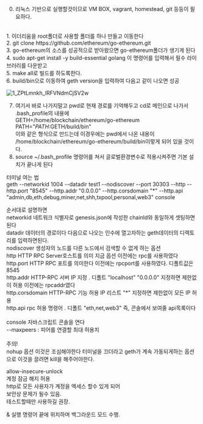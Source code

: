 0. 리눅스 기반으로 실행할것이므로 VM BOX, vagrant, homestead, git 등등이 필요하다. <br>
<br>
1. 이더리움을 root폴더로 사용할 폴더를 하나 만들고 이동한다 <br>
2. git clone https://github.com/ethereum/go-ethereum.git<br>
3. go-ethereum의 소스를 성공적으로 받아왔으면 go-ethereum폴더가 생기게 된다<br>
4. sudo apt-get install -y build-essential golang 이 명령어를 입력해서 필수 라이브러리를 다운받고<br>
5. make all로 빌드를 하도록한다.<br>
6. build/bin으로 이동하여 geth version을 입력하여 다음고 같이 나오면 성공<br>

![1_ZPtLmnkh_lRFVNdmCjSV2w](https://user-images.githubusercontent.com/51111836/153562976-db256734-348b-4a9d-9bfa-b95c0c64e035.png)

7. 여기서 바로 나가지말고 pwd로 현재 경로를 기억해두고 cd로 메인으로 나가서 .bash_profile의 내용에<br>
  GETH=/home/blockchain/ethereum/go-ethereum <br>
  PATH="$PATH:$GETH/build/bin"                <br>
이와 같은 형식으로 만드는데 이경우에는 pwd에서 나온 내용이 /home/blockchain/ethereum/go-ethereum/build/bin이렇게 되어 있을 것이다.<br>
8. source ~/.bash_profile 명령어를 쳐서 글로벌환경변수로 적용시켜주면 기본 설치가 끝나게 된다<br>




터미널 여는 법 <br>
 geth --networkid 1004 --datadir test1 --nodiscover --port 30303 --http --http.port "8545" --http.addr "0.0.0.0" --http.corsdomain "*" --http.api "admin,db,eth,debug,miner,net,shh,txpool,personal,web3" console
<br>

순서대로 설명하면<br>
networkid      네트워크 식별자로 genesis.json에 작성한 chainId와 동일하게 셋팅하면 된다<br>
datadir     데이터의 경로이다 다음으로 나오는 인수에 열고자하는 geth데이터의 디렉토리를 입력하면된다.<br>
nodiscover    생성자의 노드를 다른 노드에서 검색할 수 없게 하는 옵션<br>
http      HTTP RPC Server호스트를 의미 지금 옵션 이전에는 rpc를 사용하였다<br>
http.port      HTTP RPC 포트를 의미한다 이전에는 rpcport를 사용하였다. 디폴트값은 8545<br>
http.addr      HTTP-RPC 서버 IP 지정 . 디폴트 "localhost" "0.0.0.0" 지정하면 제한없이 허용 이전에는 rpcaddr였다<br>
http.corsdomain     HTTP-RPC 기능 허용 IP 리스트 "*" 지정하면 제한없이 모든 IP 허용<br>
http.api    rpc 허용 명령어 . 디폴트 "eth,net,web3" 즉, 콘솔에서 보여줄 api목록이다 <br>
<br>
console    자바스크립트 콘솔을 연다<br>
--maxpeers : 피어를 연결할 최대 허용치<br>
<br>
주의!<br>
nohup 옵션 이것은 조심해야한다 터미널을 끄더라고 geth가 계속 가동되게하는 옵션으로 이것을 끌려면 kill을 해주어야한다.<br>

allow-insecure-unlock<br>
계정 잠금 해지 허용 <br>
http로 모든 사용자가 계정을 엑세스 할수 있게 되어<br>
보안상 문제가 될수 있음.<br>
테스트할때만 사용하길 권장.<br>

&	실행 명령어 끝에 위치하며 백그라운드 모드 수행.<br>
